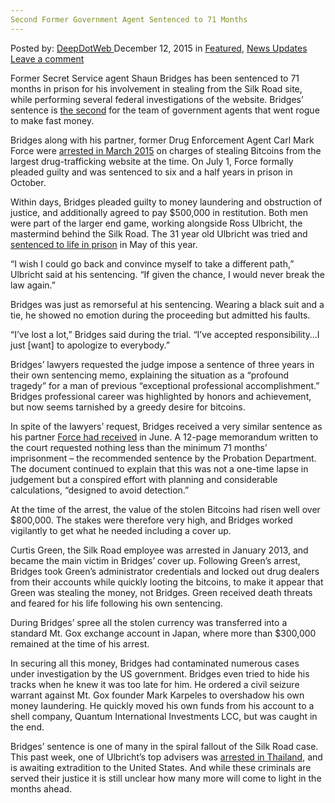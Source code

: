 ```yaml
---
Second Former Government Agent Sentenced to 71 Months
---
```

<article class="post-listing post-12539 post type-post status-publish format-standard has-post-thumbnail hentry  tag-3297 tag-agent tag-government tag-months tag-sentenced">
<div class="post-inner">
<span>Posted by: <a href="https://www.deepdotweb.com/author/admin/" title="">DeepDotWeb </a></span>
<span>December 12, 2015</span>
<span>in <a href="https://www.deepdotweb.com/category/deepdot-news/" rel="category tag">Featured</a>, <a href="https://www.deepdotweb.com/category/news-updates/" rel="category tag">News Updates</a></span>
<span><a href="https://www.deepdotweb.com/2015/12/12/second-former-government-agent-and-bitcoin-pirate-sentenced/#respond">Leave a comment</a></span>


<p>Former Secret Service agent Shaun Bridges has been sentenced to 71 months in prison for his involvement in stealing from the Silk Road site, while performing several federal investigations of the website. Bridges’ sentence is <a href="https://www.deepdotweb.com/2015/10/23/corrupt-dea-agent-carl-force-gets-6-years-in-prison-for-extorting-bitcoins/">the second</a> for the team of government agents that went rogue to make fast money.</p>
<p>Bridges along with his partner, former Drug Enforcement Agent Carl Mark Force were <a href="https://www.deepdotweb.com/2015/03/30/2-federal-agents-arrested-for-stealing-btc-while-investigating-silk-road/">arrested in March 2015</a> on charges of stealing Bitcoins from the largest drug-trafficking website at the time. On July 1, Force formally pleaded guilty and was sentenced to six and a half years in prison in October.</p>
<p>Within days, Bridges pleaded guilty to money laundering and obstruction of justice, and additionally agreed to pay $500,000 in restitution. Both men were part of the larger end game, working alongside Ross Ulbricht, the mastermind behind the Silk Road. The 31 year old Ulbricht was tried and <a href="https://www.deepdotweb.com/2015/05/30/silk-road-admin-ross-ulbricht-dpr-sentenced-to-life-in-prison/">sentenced to life in prison</a> in May of this year.</p>
<p>“I wish I could go back and convince myself to take a different path,” Ulbricht said at his sentencing. “If given the chance, I would never break the law again.”</p>
<p>Bridges was just as remorseful at his sentencing. Wearing a black suit and a tie, he showed no emotion during the proceeding but admitted his faults.</p>
<p>“I’ve lost a lot,” Bridges said during the trial. “I’ve accepted responsibility…I just [want] to apologize to everybody.”</p>
<p>Bridges’ lawyers requested the judge impose a sentence of three years in their own sentencing memo, explaining the situation as a “profound tragedy” for a man of previous “exceptional professional accomplishment.” Bridges professional career was highlighted by honors and achievement, but now seems tarnished by a greedy desire for bitcoins.</p>
<p>In spite of the lawyers’ request, Bridges received a very similar sentence as his partner <a href="https://www.deepdotweb.com/2015/10/23/corrupt-dea-agent-carl-force-gets-6-years-in-prison-for-extorting-bitcoins/">Force had received</a> in June. A 12-page memorandum written to the court requested nothing less than the minimum 71 months’ imprisonment – the recommended sentence by the Probation Department. The document continued to explain that this was not a one-time lapse in judgement but a conspired effort with planning and considerable calculations, “designed to avoid detection.”</p>
<p>At the time of the arrest, the value of the stolen Bitcoins had risen well over $800,000. The stakes were therefore very high, and Bridges worked vigilantly to get what he needed including a cover up.</p>
<p>Curtis Green, the Silk Road employee was arrested in January 2013, and became the main victim in Bridges’ cover up. Following Green’s arrest, Bridges took Green’s administrator credentials and locked out drug dealers from their accounts while quickly looting the bitcoins, to make it appear that Green was stealing the money, not Bridges. Green received death threats and feared for his life following his own sentencing.</p>
<p>During Bridges’ spree all the stolen currency was transferred into a standard Mt. Gox exchange account in Japan, where more than $300,000 remained at the time of his arrest.</p>
<p>In securing all this money, Bridges had contaminated numerous cases under investigation by the US government. Bridges even tried to hide his tracks when he knew it was too late for him. He ordered a civil seizure warrant against Mt. Gox founder Mark Karpeles to overshadow his own money laundering. He quickly moved his own funds from his account to a shell company, Quantum International Investments LCC, but was caught in the end.</p>
<p>Bridges’ sentence is one of many in the spiral fallout of the Silk Road case. This past week, one of Ulbricht’s top advisers was <a href="https://www.deepdotweb.com/2015/12/05/silk-road-1-roger-clark-suspected-silk-road-architect-variety-jones-arrested-in-koh-chang/">arrested in Thailand</a>, and is awaiting extradition to the United States. And while these criminals are served their justice it is still unclear how many more will come to light in the months ahead.</p>
</div>
<span style="display:none"><a href="https://www.deepdotweb.com/tag/71/" rel="tag">71</a> <a href="https://www.deepdotweb.com/tag/agent/" rel="tag">agent</a> <a href="https://www.deepdotweb.com/tag/government/" rel="tag">government</a> <a href="https://www.deepdotweb.com/tag/months/" rel="tag">months</a> <a href="https://www.deepdotweb.com/tag/sentenced/" rel="tag">sentenced</a></span> <span style="display:none" class="updated">2015-12-12</span>
<div style="display:none" class="vcard author" itemprop="author" itemscope itemtype="http://schema.org/Person"><strong class="fn" itemprop="name">